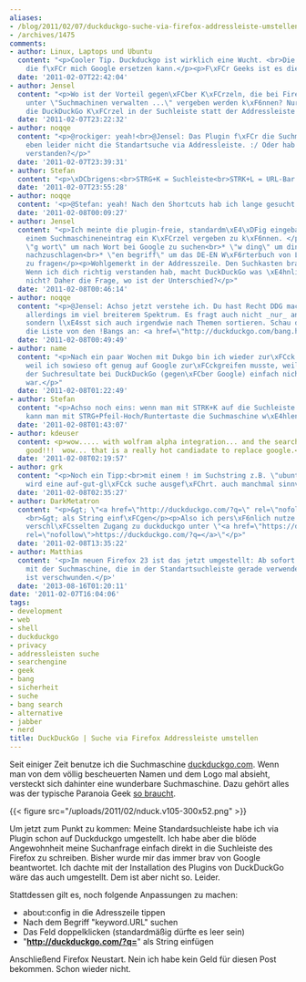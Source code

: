 ```yaml
---
aliases:
- /blog/2011/02/07/duckduckgo-suche-via-firefox-addressleiste-umstellen
- /archives/1475
comments:
- author: Linux, Laptops und Ubuntu
  content: "<p>Cooler Tip. Duckduckgo ist wirklich eine Wucht. <br>Die erste Suchmaschine
    die f\xFCr mich Google ersetzen kann.</p><p>F\xFCr Geeks ist es die bessere Suchmaschine.</p>"
  date: '2011-02-07T22:42:04'
- author: Jensel
  content: "<p>Wo ist der Vorteil gegen\xFCber K\xFCrzeln, die bei Firefox direkt
    unter \"Suchmachinen verwalten ...\" vergeben werden k\xF6nnen? Nur, dass man
    die DuckDuckGo K\xFCrzel in der Suchleiste statt der Addressleiste nutzt?</p>"
  date: '2011-02-07T23:22:32'
- author: noqqe
  content: "<p>@rockiger: yeah!<br>@Jensel: Das Plugin f\xFCr die Suchmaschinen \xE4ndert
    eben leider nicht die Standartsuche via Addressleiste. :/ Oder hab ich dich falsch
    verstanden?</p>"
  date: '2011-02-07T23:39:31'
- author: Stefan
  content: "<p>\xDCbrigens:<br>STRG+K = Suchleiste<br>STRK+L = URL-Bar (Awesome Bar)</p>"
  date: '2011-02-07T23:55:28'
- author: noqqe
  content: '<p>@Stefan: yeah! Nach den Shortcuts hab ich lange gesucht. Danke!</p>'
  date: '2011-02-08T00:09:27'
- author: Jensel
  content: "<p>Ich meinte die plugin-freie, standardm\xE4\xDFig eingebaute Funktion,
    einem Suchmaschineneintrag ein K\xFCrzel vergeben zu k\xF6nnen. </p><p>Beispiele:<br>*
    \"g wort\" um nach Wort bei Google zu suchen<br>* \"w ding\" um ding bei Wikipedia
    nachzuschlagen<br>* \"en begriff\" um das DE-EN W\xF6rterbuch von Leo nach Begriff
    zu fragen</p><p>Wohlgemerkt in der Addresszeile. Den Suchkasten brauch ich net.
    Wenn ich dich richtig verstanden hab, macht DuckDuckGo was \xE4hnliches, oder
    nicht? Daher die Frage, wo ist der Unterschied?</p>"
  date: '2011-02-08T00:46:14'
- author: noqqe
  content: "<p>@Jensel: Achso jetzt verstehe ich. Du hast Recht DDG macht etwas \xE4hnliches,
    allerdings im viel breiterem Spektrum. Es fragt auch nicht _nur_ andere Suchfunktionen,
    sondern l\xE4sst sich auch irgendwie nach Themen sortieren. Schau dir doch mal
    die Liste von den !Bangs an: <a href=\"http://duckduckgo.com/bang.html\" rel=\"nofollow\">http://duckduckgo.com/bang.html</a></p>"
  date: '2011-02-08T00:49:49'
- author: name
  content: "<p>Nach ein paar Wochen mit Dukgo bin ich wieder zur\xFCck zu Google,
    weil ich sowieso oft genug auf Google zur\xFCckgreifen musste, weil die Relevanz
    der Suchresultate bei DuckDuckGo (gegen\xFCber Google) einfach nicht gut genug
    war.</p>"
  date: '2011-02-08T01:22:49'
- author: Stefan
  content: "<p>Achso noch eins: wenn man mit STRK+K auf die Suchleiste wechselt, dann
    kann man mit STRG+Pfeil-Hoch/Runtertaste die Suchmaschine w\xE4hlen</p>"
  date: '2011-02-08T01:43:07'
- author: kdeuser
  content: <p>wow..... with wolfram alpha integration... and the search results are
    good!!!  wow... that is a really hot candiadate to replace google.</p>
  date: '2011-02-08T02:19:57'
- author: grk
  content: "<p>Noch ein Tipp:<br>mit einem ! im Suchstring z.B. \"ubuntuusers !\"
    wird eine auf-gut-gl\xFCck suche ausgef\xFChrt. auch manchmal sinnvoll.</p>"
  date: '2011-02-08T02:35:27'
- author: DarkMetatron
  content: "<p>&gt; \"<a href=\"http://duckduckgo.com/?q=\" rel=\"nofollow\">http://duckduckgo.com/?q=</a>\"
    <br>&gt; als String einf\xFCgen</p><p>Also ich pers\xF6nlich nutze ja lieber den
    verschl\xFCsselten Zugang zu duckduckgo unter \"<a href=\"https://duckduckgo.com/?q=\"
    rel=\"nofollow\">https://duckduckgo.com/?q=</a>\"</p>"
  date: '2011-02-08T13:35:22'
- author: Matthias
  content: '<p>Im neuen Firefox 23 ist das jetzt umgestellt: Ab sofort suchst du immer
    mit der Suchmaschine, die in der Standartsuchleiste gerade verwendest und keyword.URL
    ist verschwunden.</p>'
  date: '2013-08-16T01:20:11'
date: '2011-02-07T16:04:06'
tags:
- development
- web
- shell
- duckduckgo
- privacy
- addressleisten suche
- searchengine
- geek
- bang
- sicherheit
- suche
- bang search
- alternative
- jabber
- nerd
title: DuckDuckGo | Suche via Firefox Addressleiste umstellen
---
```


Seit einiger Zeit benutze ich die Suchmaschine [duckduckgo.com](http://duckduckgo.com ).
Wenn man von dem völlig bescheuerten Namen und
dem Logo mal absieht, versteckt sich dahinter eine wunderbare Suchmaschine.
Dazu gehört alles was der typische Paranoia Geek [so braucht](http://duckduckgo.com/goodies.html).

{{< figure src="/uploads/2011/02/nduck.v105-300x52.png" >}}

Um jetzt zum Punkt zu kommen: Meine Standardsuchleiste habe ich via Plugin
schon auf Duckduckgo umgestellt. Ich habe aber die blöde Angewohnheit meine
Suchanfrage einfach direkt in die Suchleiste des Firefox zu schreiben.
Bisher wurde mir das immer brav von Google beantwortet. Ich dachte mit der
Installation des Plugins von DuckDuckGo wäre das auch umgestellt. Dem ist
aber nicht so. Leider.

Stattdessen gilt es, noch folgende Anpassungen zu machen:

  * about:config in die Adresszeile tippen
  * Nach dem Begriff "keyword.URL" suchen
  * Das Feld doppelklicken (standardmäßig dürfte es leer sein)
  * "**http://duckduckgo.com/?q=**" als String einfügen

Anschließend Firefox Neustart. Nein ich habe kein Geld für diesen Post
bekommen. Schon wieder nicht.
